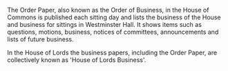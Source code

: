 The Order Paper, also known as the Order of Business, in the House of Commons is published each sitting day and lists the business of the House and business for sittings in Westminster Hall. It shows items such as questions, motions, business, notices of committees, announcements and lists of future business.

In the House of Lords the business papers, including the Order Paper, are collectively known as 'House of Lords Business'.